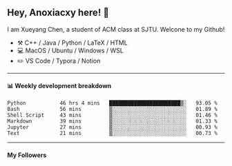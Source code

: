 <!--
**Anoxiacxy/Anoxiacxy** is a ✨ _special_ ✨ repository because its `README.md` (this file) appears on your GitHub profile.

Here are some ideas to get you started:

- 🔭 I’m currently working on ...
- 🌱 I’m currently learning ...
- 👯 I’m looking to collaborate on ...
- 🤔 I’m looking for help with ...
- 💬 Ask me about ...
- 📫 How to reach me: ...
- 😄 Pronouns: ...
- ⚡ Fun fact: ...
-->

## Hey, Anoxiacxy here! :wave:

I am Xueyang Chen, a student of ACM class at SJTU. Welcone to my Github!

-   :hammer_and_pick: C++ / Java / Python / LaTeX / HTML
-   :computer: MacOS / Ubuntu / Windows / WSL
-   :pencil2: VS Code / Typora / Notion



<!--
#### :sparkles: My followers
-->

<!--START_SECTION:top-followers-->
<!--END_SECTION:top-followers-->

---

#### :bar_chart: Weekly development breakdown

<!--START_SECTION:waka-->

```text
Python           46 hrs 4 mins   ███████████████████████▒░   93.05 %
Bash             56 mins         ▒░░░░░░░░░░░░░░░░░░░░░░░░   01.89 %
Shell Script     43 mins         ▒░░░░░░░░░░░░░░░░░░░░░░░░   01.46 %
Markdown         39 mins         ▒░░░░░░░░░░░░░░░░░░░░░░░░   01.33 %
Jupyter          27 mins         ▒░░░░░░░░░░░░░░░░░░░░░░░░   00.93 %
Text             21 mins         ▒░░░░░░░░░░░░░░░░░░░░░░░░   00.73 %
```

<!--END_SECTION:waka-->

---

#### My Followers
<!--START_SECTION:top-followers-->
<!--END_SECTION:top-followers-->
